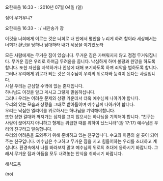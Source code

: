 요한복음 16:33 - : 
2010년 07월 04일 (일)

짐이  무거우냐?



요한복음 16:33 - : / 새찬송가  장


이것을 너희에게 이르는 것은 너희로 내 안에서 평안을 누리게 하려 함이라 세상에서는 너희가 환난을 당하나 담대하라 내가 세상을 이기었노라


모든 사람에게는 무거운 짐이 있습니다. 무거운 짐은 가벼워지지 않고 점점 무거워집니다. 무거운 짐은 우리로 하여금 두려움을 줍니다. 낙심하게 하며 불평과 원망을 하도록 합니다. 또한 자신을 자책하거나 인생에 대해 포기하도록 하며 죄악을 범하도록 합니다.  
그러나 우리에게 위로가 되는 것은 예수님이 우리의 위로자와 능력이 된다는 사실입니다.   
사실 우리는 근심할 수밖에 없는 존재입니다.  
하나님도 이것을 알고 계시고 그렇게 말씀하십니다.  
그러나 우리는 어려운 문제와 상황 가운데서 더욱 예수님께 나아가야 합니다.  
우리의 있는 모습과 상황을 그대로 받아들이며 예수님께 나아가야 합니다.  
우리는 낙심한 엘리야를 위로하시는 하나님을 기억해야합니다.  
또한 상한 갈대와 꺼져가는 심지를 끄지 않으시는 하나님을 기억해야 합니다.
 “친구는 사랑이 끊어지지 아니하고 형제는 위급한 때를 위하여 났느니라”(잠 17:17) 
예수님은 우리의 친구라고 말씀합니다.  
우리의 어려움을 도와주기 위해 준비하고 있는 친구입니다. 
수고와 아픔의 쉴 곳이 되어주는 친구입니다. 
예수님은 수고하고 무거운 짐을 지고 힘들어하는 우리를 초대하고 계십니다. 
 환경속에서 나를 바라보지 말고 예수님의 위로의 초대에 응하시기 바랍니다.
그래서 무거운 짐과 아픔을 모두 내려놓는 안식을 취하시기 바랍니다.

해석도움





(no)